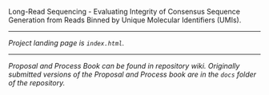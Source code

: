 Long-Read Sequencing - Evaluating Integrity of Consensus Sequence Generation from Reads Binned by Unique Molecular Identifiers (UMIs).

----

*Project landing page is `index.html`.*

----

*Proposal and Process Book can be found in repository wiki. Originally submitted versions of the Proposal and Process book are in the `docs` folder of the repository.*
